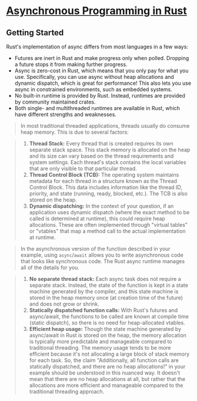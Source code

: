 # [Asynchronous Programming in Rust](https://rust-lang.github.io/async-book/01_getting_started/01_chapter.html)

## Getting Started

Rust's implementation of async differs from most languages in a few ways:

- Futures are inert in Rust and make progress only when polled. Dropping a future stops it from making further progress.
- Async is zero-cost in Rust, which means that you only pay for what you use. Specifically, you can use async without heap allocations and dynamic dispatch, which is great for performance! This also lets you use async in constrained environments, such as embedded systems.
- No built-in runtime is provided by Rust. Instead, runtimes are provided by community maintained crates.
- Both single- and multithreaded runtimes are available in Rust, which have different strengths and weaknesses.

> In most traditional threaded applications, threads usually do consume heap memory. This is due to several factors:

> 1. **Thread Stack:** Every thread that is created requires its own separate stack space. This stack memory is allocated on the heap and its size can vary based on the thread requirements and system settings. Each thread's stack contains the local variables that are only visible to that particular thread.
> 2. **Thread Control Block (TCB):** The operating system maintains metadata for each thread in a structure known as the Thread Control Block. This data includes information like the thread ID, priority, and state (running, ready, blocked, etc.). The TCB is also stored on the heap.
> 3. **Dynamic dispatching:** In the context of your question, if an application uses dynamic dispatch (where the exact method to be called is determined at runtime), this could require heap allocations. These are often implemented through "virtual tables" or "vtables" that map a method call to the actual implementation at runtime.

> In the asynchronous version of the function described in your example, using `async`/`await` allows you to write asynchronous code that looks like synchronous code. The Rust async runtime manages all of the details for you.

> 1. **No separate thread stack:** Each async task does not require a separate stack. Instead, the state of the function is kept in a state machine generated by the compiler, and this state machine is stored in the heap memory once (at creation time of the future) and does not grow or shrink.
> 2. **Statically dispatched function calls:** With Rust's futures and async/await, the functions to be called are known at compile time (static dispatch), so there is no need for heap-allocated vtables.
> 3. **Efficient heap usage:** Though the state machine generated by async/await in Rust is stored on the heap, the memory allocation is typically more predictable and manageable compared to traditional threading. The memory usage tends to be more efficient because it's not allocating a large block of stack memory for each task.
> So, the claim "Additionally, all function calls are statically dispatched, and there are no heap allocations!" in your example should be understood in this nuanced way. It doesn't mean that there are no heap allocations at all, but rather that the allocations are more efficient and manageable compared to the traditional threading approach.


